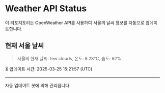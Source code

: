 
# Weather API Status

이 리포지토리는 OpenWeather API를 사용하여 서울의 날씨 정보를 자동으로 업데이트합니다.

## 현재 서울 날씨
> 서울의 현재 날씨: few clouds, 온도: 8.28°C, 습도: 62%

⏳ 업데이트 시간: 2025-03-25 15:21:57 (UTC)

---
자동 업데이트 봇에 의해 관리됩니다.
